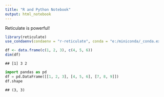```yaml
---
title: "R and Python Notebook"
output: html_notebook
---
```


Reticulate is powerful! 


```r
library(reticulate)
use_condaenv(condaenv = "r-reticulate", conda = "e:/miniconda/_conda.exe")
```



```r
df <- data.frame(c(1, 2, 3), c(4, 5, 6))
dim(df)
```

```
## [1] 3 2
```


```python
import pandas as pd
df = pd.DataFrame([[1, 2, 3], [4, 5, 6], [7, 8, 9]])
df.shape
```

```
## (3, 3)
```
